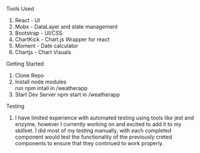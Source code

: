 Tools Used
1. React - UI
2.    Mobx - DataLayer and state management
3.    Bootstrap - UI/CSS
4.    ChartKick - Chart.js Wrapper for react
5.    Moment - Date calculator
6.    Chartjs - Chart Visuals


Getting Started
1. Clone Repo
2. Install node modules   
    run npm intall in /weatherapp
3. Start Dev Server
    npm start in /weatherapp

Testing

1. I have limited experience with automated testing using tools like jest and enzyme, however I currently working on and excited to add it to my skillset. I did most of my testing manually, with each completed component would test the functionality of the previously creted components to ensure that they continued to work properly.
